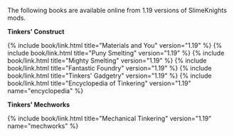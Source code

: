 The following books are available online from 1.19 versions of SlimeKnights mods.

**Tinkers' Construct**
<div class="uk-child-width-1-2 uk-child-width-1-6@s uk-grid-small" uk-grid>
    {% include book/link.html title="Materials and You"         version="1.19" %}
    {% include book/link.html title="Puny Smelting"             version="1.19" %}
    {% include book/link.html title="Mighty Smelting"           version="1.19" %}
    {% include book/link.html title="Fantastic Foundry"         version="1.19" %}
    {% include book/link.html title="Tinkers' Gadgetry"         version="1.19" %}
    {% include book/link.html title="Encyclopedia of Tinkering" version="1.19" name="encyclopedia" %}
</div>

**Tinkers' Mechworks**
<div class="uk-child-width-1-2 uk-child-width-1-6@s uk-grid-small" uk-grid>
    {% include book/link.html title="Mechanical Tinkering"      version="1.19" name="mechworks" %}
</div>